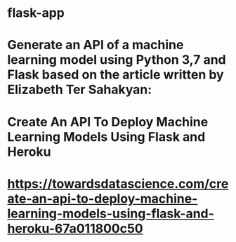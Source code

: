 # flask-app
# Generate an API of a machine learning model using Python 3,7 and Flask based on the article written by Elizabeth Ter Sahakyan:
# Create An API To Deploy Machine Learning  Models Using Flask and Heroku
# https://towardsdatascience.com/create-an-api-to-deploy-machine-learning-models-using-flask-and-heroku-67a011800c50
